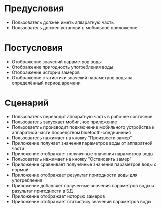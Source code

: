 # Предусловия
* Пользователь должен иметь аппаратную часть
* Пользователь должен установить мобильное приложение

# Постусловия
* Отображение значений параметров воды
* Отображение пригодность употребления воды
* Отображение истории замеров
* Отображение статистики значений параметров воды за определённый период времени

# Сценарий
* Пользователь переводит аппаратную часть в рабочее состояние
* Пользователь запускает мобильное приложение
* Пользоваетль производит подключение мобильного устройства к аппаратной части посредством bluetooth-соеднинения
* Пользователь нажимает на кнопку "Произвести замер"
* Приложение получает значения параметров воды от аппаратной части
* Приложение отображает полученные значения параметров воды
* Пользователь нажимает на кнопку "Остановить замер"
* Приложение сравнивает полученные значения параметров воды с нормой
* Приложение отображает результат пригодности воды для употребления
* Приложение добавляет полученные значения параметров воды и разультат пригодности в БД
* Приложение отображает историю замеров
* Приложение отображает статистику значений параметров воды

